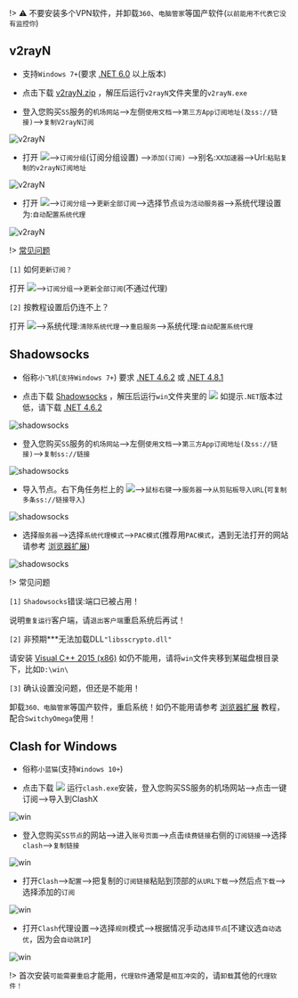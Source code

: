 !> ⚠️ 不要安装多个VPN软件，并卸载`360`、`电脑管家`等国产软件(`以前能用不代表它没有监控你`)

## v2rayN

* 支持`Windows 7+`(要求 [.NET 6.0](https://dotnet.microsoft.com/en-us/download/dotnet/thank-you/runtime-desktop-6.0.19-windows-x64-installer) 以上版本)

* 点击下载 <a href="media/win/v2rayN.zip" target="_blank">v2rayN.zip</a> ，解压后运行`v2rayN`文件夹里的`v2rayN.exe`

* 登入您购买`SS`服务的`机场网站`-->左侧`使用文档`-->`第三方App订阅地址(及ss://链接)`-->`复制V2rayN订阅`

![v2rayN](media/win/v2n_1.jpg ':size=720')

* 打开 <img src="./v2rayN.png" />-->`订阅分组`(订阅分组设置) -->`添加(订阅)` -->别名:`XX加速器`-->Url:`粘贴复制的v2rayN订阅地址`

![v2rayN](media/win/v2n_2.jpg ':size=720')

* 打开 <img src="./v2rayN.png" />-->`订阅分组`-->`更新全部订阅`-->选择节点`设为活动服务器`-->系统代理设置为:`自动配置系统代理`

![v2rayN](media/win/v2n_3.jpg ':size=720')

!> [常见问题](https://github.com/2dust/v2rayN/wiki/%E7%B3%BB%E7%BB%9F%E4%BB%A3%E7%90%86%E5%92%8C%E8%B7%AF%E7%94%B1)

`[1]` 如何`更新订阅？`

打开 <img src="./v2rayN.png" />-->`订阅分组`-->`更新全部订阅`(不通过代理)

`[2]` 按教程设置后仍连不上？

打开 <img src="./v2rayN.png" />-->系统代理:`清除系统代理`-->`重启服务`-->系统代理:`自动配置系统代理`

## Shadowsocks

* 俗称`小飞机`(`支持Windows 7+`) 要求 [.NET 4.6.2](https://dotnet.microsoft.com/zh-cn/download/dotnet-framework/thank-you/net462-web-installer) 或 [.NET 4.8.1](https://dotnet.microsoft.com/zh-cn/download/dotnet-framework/thank-you/net481-web-installer) 

* 点击下载 <a href="media/win/win.zip" target="_blank">Shadowsocks</a> ，解压后运行`win`文件夹里的 <img src="./shadowsocks.png" /> 如提示`.NET`版本过低，请下载 [.NET 4.6.2 ](https://download.visualstudio.microsoft.com/download/pr/8e396c75-4d0d-41d3-aea8-848babc2736a/80b431456d8866ebe053eb8b81a168b3/ndp462-kb3151800-x86-x64-allos-enu.exe)

![shadowsocks](media/win/ssw_1.jpg ':size=720')

* 登入您购买`SS`服务的`机场网站`-->左侧`使用文档`-->`第三方App订阅地址(及ss://链接)`-->`复制ss://链接`

![shadowsocks](media/win/ssw_2.jpg ':size=720')

* 导入节点。右下角任务栏上的 <img src="./shadowsocks.png" />-->`鼠标右键`-->`服务器`-->`从剪贴板导入URL`(`可复制多条ss://链接导入`)

![shadowsocks](media/win/ssw_3.jpg ':size=720')

* 选择`服务器`-->选择`系统代理模式`-->`PAC模式`(推荐用`PAC模式`，遇到无法打开的网站请参考 [浏览器扩展](switchyomega))

![shadowsocks](media/win/ssw_4.jpg ':size=720')

!> 常见问题

`[1]` `Shadowsocks`错误:端口已被占用！

说明`重复运行`客户端，请`退出客户端`重启系统后再试！

`[2]` 非预期***无法加载DLL`"libsscrypto.dll"`

请安装 [Visual C++ 2015 (x86)](https://download.microsoft.com/download/6/A/A/6AA4EDFF-645B-48C5-81CC-ED5963AEAD48/vc_redist.x86.exe) 如仍不能用，请将`win`文件夹移到某磁盘根目录下，比如`D:\win\`

`[3]` 确认设置没问题，但还是不能用！

卸载`360、电脑管家`等国产软件，重启系统！如仍不能用请参考 [浏览器扩展](switchyomega) 教程，配合`SwitchyOmega`使用！

## Clash for Windows

* 俗称`小蓝猫`(支持`Windows 10+`)

* 点击下载 <a href="media/win/clash.exe" target="_blank"><img src="./clash.png" /></a> 运行`clash.exe`安装，登入您购买SS服务的机场网站-->点击一键订阅-->导入到ClashX

![win](media/win/cfw_1.jpg ':size=720')

* 登入您购买`SS节点`的网站-->进入`账号页面`-->点击`续费链接`右侧的`订阅链接`-->选择`clash`-->`复制链接`

![win](media/win/cfw_2.jpg ':size=720')

* 打开`Clash`-->`配置`-->把复制的`订阅链接`粘贴到顶部的`从URL下载`-->然后点`下载`-->选择添加的`订阅`

![win](media/win/cfw_3.jpg ':size=720')

* 打开`Clash`代理设置-->选择`规则`模式-->根据情况手动`选择节点`[不建议选`自动选优`，因为会`自动跳IP`]

![win](media/win/cfw_4.jpg ':size=720')

!> 首次安装`可能需要重启`才能用，`代理软件`通常是`相互冲突`的，请`卸载`其他的`代理软件！`
